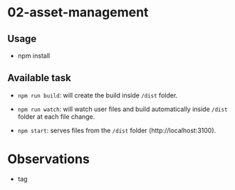 # 02-asset-management

## Usage

- npm install

## Available task

- `npm run build`: will create the build inside `/dist` folder.

- `npm run watch`: will watch user files and build automatically inside `/dist` folder at each file change.

- `npm start`: serves files from the `/dist` folder (http://localhost:3100).

# Observations

- tag <style> in head
- png copying/renaming in /dist
- all assets required by index.js are placed in its source directory
- index.html must be present in dist before build - UNACCEPTABLE!

## Experiments in webpack.config.js

- shift mode to 'production' (smaller file, but still no minification)

- set devtools: 'inline-source-map'; observe main.js & check index.js in Chrome devtools

- switch to url-loader in webpack.config.js & observe files in devtools

- [optional] add loading fonts (https://webpack.js.org/guides/asset-management/#loading-fonts)

- [optional] add loading XML/CSV/JSON data (https://webpack.js.org/guides/asset-management/#loading-data)

